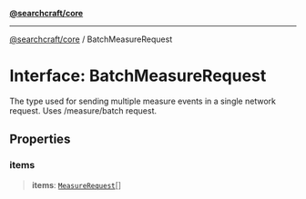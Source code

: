 [**@searchcraft/core**](https://docs.searchcraft.io/reference/sdk/core/README.md)

***

[@searchcraft/core](https://docs.searchcraft.io/reference/sdk/core/globals.md) / BatchMeasureRequest

# Interface: BatchMeasureRequest

The type used for sending multiple measure events in a single network request.
Uses /measure/batch request.

## Properties

### items

> **items**: [`MeasureRequest`](https://docs.searchcraft.io/reference/sdk/core/interfaces/MeasureRequest.md)[]
